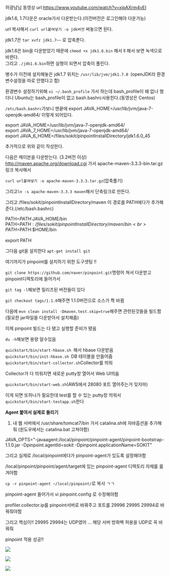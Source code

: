 허광남님 동영상 url:https://www.youtube.com/watch?v=xipAXrm4vEI

jdk1.6, 1.7다운은 oracle가서 다운받는다.(이전버전은 로그인해야 다운가능) 

url 복사해서 ```curl url붙여넣기 -o jdk버전``` 써놓으면 된다.

jdk1.7은 ```tar xvfz jdk1.7~~``` 로 압축푼다.

jdk1.6은 bin을 다운받았기 때문에 ```chmod +x jdk1.6.bin``` 해서 ll 해서 보면 녹색으로 바뀐다.<br> 그리고 ``` ./jdk1.6.bin ```하면 실행이 되면서 압축이 풀린다.

병수가 이전에 설치해놓은 jdk1.7 위치는 ```/usr/lib/jvm/jdk1.7.0 ```(openJDK라 환경변수설정을 따로 안했다고 함) 

환경변수 설정하기위해 ``` vi ~/.bash_profile ``` 가서 하는데 bash_profile이 왜 없나 했더니 Ubuntu는 bash_profile이 없고 bash.bashrc사용힌다.(동영상은 Centos) 

``` /etc/bash.bashrc ```가보니 맨끝에 export JAVA_HOME=/usr/lib/jvm/java-7-openjdk-amd64/  이렇게 되어있다. 

export JAVA_HOME=/usr/lib/jvm/java-7-openjdk-amd64/ <br>
export JAVA_7_HOME=/usr/lib/jvm/java-7-openjdk-amd64/<br>
export JAVA_6_HOME=/files/sokit/pinpointInstallDirectory/jdk1.6.0_45<br>

추가적으로 위와 같이 작성한다.

다음은 메이븐을 다운받는다. (3.2버전 이상)
http://maven.apache.org/download.cgi 가서  apache-maven-3.3.3-bin.tar.gz 링크 복사해서 

``` curl url붙여넣기 -o apache-maven-3.3.3.tar.gz ```(압축풀기) 

그리고``` ln -s apache-maven-3.3.3 maven ```해서 단축링크로 만든다.

그리고 /files/sokit/pinpointInstallDirectory/maven 이 경로를 PATH에다가 추가해준다.(/etc/bash.bashrc)

PATH=$PATH:$JAVA_HOME/bin<br>
PATH=$PATH:/files/sokit/pinpointInstallDirectory/maven/bin<br>
PATH=$PATH:$HOME/bin<br>
<br>
export PATH<br>

그다음 git을 설치한다 ``` apt-get install git ```

여기까지가 pinpoint를 설치하기 위한 도구셋팅 !! 

``` git clone https://github.com/naver/pinpoint.git ```명령어 쳐서 다운받고 pinpoint디렉토리에 들어가서 

``` git tag -l ```해보면 릴리즈된 버전들이 있다 

``` git checkout tags/1.1.0 ```해주면 1.1.0버전으로 소스가 쫙 바뀜

다음에 ``` mvn clean install -Dmaven.test.skip=true ```해주면 관련된것들을 빌드함 (필요한 jar파일들 다운받아서 설치해줌) 

이제 pinpoint 빌드는 다 됐고 실행할 준비가 됐음 

``` du -h ```해보면 용량 알수있음 

``` quickstart/bin/start-hbase.sh  ```해서 hbase 다운받음 <br>
``` quickstart/bin/init-hbase.sh  ```DB 테이블을 만들어줌 <br>
``` quickstart/bin/start-collector.sh ```Collector를 띄워 <br>

Collector가 다 띄워지면 새로운 putty창 열어서 Web UI띄움 

``` quickstart/bin/start-web.sh ```(AWS에서 28080 포트 열어주는거 잊지마) 

이게 되면 또하나가 필요한데 test를 할 수 있는 putty창 띄워서
``` quickstart/bin/start-testapp.sh ```한다 

**Agent 붙여서 실제로 돌리기** 

1. 내 웹 서버에서 /usr/share/tomcat7/bin 가서 catalina.sh에 자바옵션을 추가해줘 (윈도우에서는 catalina.bat 고쳐야함)

JAVA_OPTS="-javaagent:/local/pinpoint/pinpoint-agent/pinpoint-bootstrap-1.1.0.jar -Dpinpoint.agentId=sokit -Dpinpoint.applicationName=SOKIT" 

그리고 실제로 /local/pinpoint에다가 pinpoint-agent가 있도록 설정해야함 

/local/pinpoint/pinpoint/agent/target에 있는 pinpoint-agent 디렉토리 자체를 옮겨야함

``` cp -r pinpoint-agent ~/local/pinpoint/ ```로 복사 ㄱㄱ 

pinpoint-agent 들어가서 vi pinpoint.config 로 수정해야함 

profiler.collector.ip를 pinpoint서버로 바꿔주고 
포트를 29996 29995 29994로 바꿔줘야함 

그리고 핵심이!! 29995 29994는 UDP였어 ... 해당 서버 방화벽 허용을 UDP로 꼭 바꿔줘 

pinpoint 적용 성공!! <br>

![](pinpoint1.PNG)

![](pinpoint2.PNG)

![](pinpoint3.PNG)

